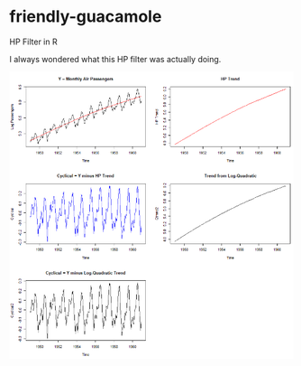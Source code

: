 # friendly-guacamole
HP Filter in R

I always wondered what this HP filter was actually doing.

![Sample from R](https://github.com/frogger21/friendly-guacamole/blob/master/Routput.PNG)
